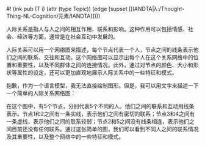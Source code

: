 #! (ink pub (T i) (attr (type Topic)) (edge (supset [[IANDTA|λ:/Thought-Thing-NL-Cognition/元素/IANDTA]])))

人际关系是指人与人之间的相互作用、联系和影响。这种作用可以包括情感、社会、经济等方面，通常是在社会互动中发展的。

人际关系可以用一个网络图来描述，每个节点代表一个人，节点之间的线条表示他们之间的联系、交往和互动。这个网络图可以显示出每个人在这个关系网络中的位置和重要性，以及不同群体之间的连接情况。此外，通过对节点的颜色、大小和形状等属性的设定，还可以更加直观地展示人际关系中的一些特征和模式。

抱歉，作为一个语言模型，我无法直接绘制图形。但是，我可以用文字来描述一下一个简单的人际关系网络图：

在这个图中，有5个节点，分别代表5个不同的人。他们之间的联系和互动用线条表示。节点1和2之间有一条实线，表示他们之间有密切的联系；节点3和4之间有一条虚线，表示他们之间的联系较弱；节点2和5之间没有线条相连，表示他们之间目前还没有任何联系。通过这张简单的图，我们可以看到不同人之间的联系情况及其重要性，以及整个网络中的一些特征和模式。